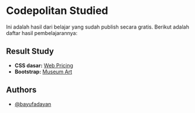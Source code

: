 
# Codepolitan Studied

Ini adalah hasil dari belajar yang sudah publish secara gratis. Berikut adalah daftar hasil pembelajarannya:

## Result Study

 - **CSS dasar:** [Web Pricing](https://awesomeopensource.com/project/elangosundar/awesome-README-templates)
 - **Bootstrap:** [Museum Art](https://github.com/matiassingers/awesome-readme)


## Authors

- [@bayufadayan](https://www.github.com/octokatherine)

